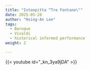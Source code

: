 ```yaml
---
title: "Istanpitta “Tre Fontane\""
date: 2025-05-28
author: "Hsing-An Lee"
tags: 
  - Baroque
  - Vivaldi
  - historical informed performance
weight: 2

---
```

{{< youtube id="_kn_3ya9jDA" >}}

 <!--more-->


